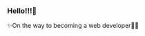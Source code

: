 ### Hello!!!👋

✨On the way to becoming a web developer🐱‍🏍



<!--
**NazanB/NazanB** is a ✨ _special_ ✨ repository because its `README.md` (this file) appears on your GitHub profile.

![codewars](https://www.codewars.com/users/NazanB/badges/large)
